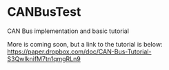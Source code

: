 # CANBusTest
CAN Bus implementation and basic tutorial

More is coming soon, but a link to the tutorial is below:
https://paper.dropbox.com/doc/CAN-Bus-Tutorial-S3QwIknifM7tn1qmgRLn9
